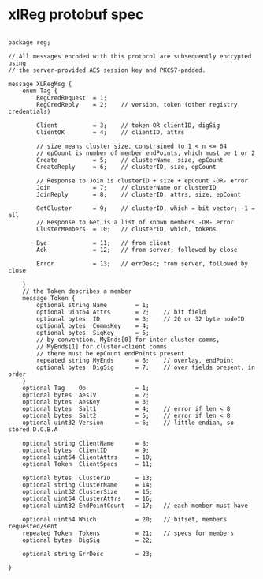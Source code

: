 <h1 class="libTop">xlReg protobuf spec</h1>

<pre><code>
package reg;

// All messages encoded with this protocol are subsequently encrypted using
// the server-provided AES session key and PKCS7-padded.

message XLRegMsg {
    enum Tag {
        RegCredRequest  = 1;
        RegCredReply    = 2;    // version, token (other registry credentials)

        Client      	= 3;    // token OR clientID, digSig
        ClientOK    	= 4;    // clientID, attrs

        // size means cluster size, constrained to 1 < n <= 64
        // epCount is number of menber endPoints, which must be 1 or 2
        Create      	= 5;    // clusterName, size, epCount
        CreateReply 	= 6;    // clusterID, size, epCount

        // Response to Join is clusterID + size + epCount -OR- error
        Join        	= 7;    // clusterName or clusterID
        JoinReply   	= 8;    // clusterID, attrs, size, epCount

        GetCluster  	= 9;    // clusterID, which = bit vector; -1 = all
        // Response to Get is a list of known members -OR- error
        ClusterMembers 	= 10;   // clusterID, which, tokens

        Bye         	= 11;   // from client
        Ack         	= 12;   // from server; followed by close

        Error       	= 13;   // errDesc; from server, followed by close

    }
    // the Token describes a member
    message Token {
        optional string Name        = 1;
	    optional uint64 Attrs       = 2;    // bit field
	    optional bytes  ID          = 3;    // 20 or 32 byte nodeID
        optional bytes  CommsKey    = 4;
        optional bytes  SigKey      = 5;
        // by convention, MyEnds[0] for inter-cluster comms,
        // MyEnds[1] for cluster-client comms
        // there must be epCount endPoints present
        repeated string MyEnds      = 6;    // overlay, endPoint
	    optional bytes  DigSig      = 7;    // over fields present, in order
	}
    optional Tag    Op              = 1;
    optional bytes  AesIV           = 2;
    optional bytes  AesKey          = 3;
    optional bytes  Salt1           = 4;    // error if len < 8
    optional bytes  Salt2           = 5;    // error if len < 8
    optional uint32 Version         = 6;    // little-endian, so stored D.C.B.A

    optional string ClientName      = 8;
    optional bytes  ClientID        = 9;
    optional uint64 ClientAttrs     = 10;
    optional Token  ClientSpecs     = 11;

    optional bytes  ClusterID       = 13;
    optional string ClusterName     = 14;
    optional uint32 ClusterSize     = 15;
    optional uint64 ClusterAttrs    = 16;
    optional uint32 EndPointCount   = 17;   // each member must have

    optional uint64 Which           = 20;   // bitset, members requested/sent
    repeated Token  Tokens          = 21;   // specs for members
    optional bytes  DigSig          = 22;

    optional string ErrDesc         = 23;

}
</code></pre>
